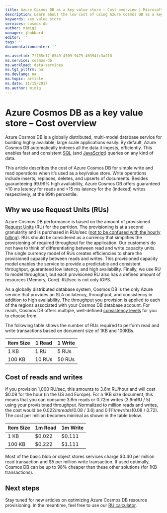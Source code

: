 ```yaml
---
title: Azure Cosmos DB as a key value store – Cost overview | Microsoft Docs
description: Learn about the low cost of using Azure Cosmos DB as a key value store.
keywords: key value store
services: cosmos-db
author: mimig1
manager: jhubbard
editor: ''
tags: ''
documentationcenter: ''

ms.assetid: 7f765c17-8549-4509-9475-46394fc3a218
ms.service: cosmos-db
ms.workload: data-services
ms.tgt_pltfrm: na
ms.devlang: na
ms.topic: article
ms.date: 11/15/2017
ms.author: mimig
---
```


# Azure Cosmos DB as a key value store – Cost overview

Azure Cosmos DB is a globally distributed, multi-model database service for building highly available, large scale applications easily. By default, Azure Cosmos DB automatically indexes all the data it ingests, efficiently. This enables fast and consistent [SQL](documentdb-sql-query.md) (and [JavaScript](programming.md)) queries on any kind of data. 

This article describes the cost of Azure Cosmos DB for simple write and read operations when it’s used as a key/value store. Write operations include inserts, replaces, deletes, and upserts of documents. Besides guaranteeing 99.99% high availability, Azure Cosmos DB offers guaranteed <10 ms latency for reads and <15 ms latency for the (indexed) writes respectively, at the 99th percentile. 

## Why we use Request Units (RUs)

Azure Cosmos DB performance is based on the amount of provisioned [Request Units](request-units.md) (RU) for the partition. The provisioning is at a second granularity and is purchased in RUs/sec ([not to be confused with the hourly billing](https://azure.microsoft.com/pricing/details/cosmos-db/)). RUs should be considered as a currency that simplifies the provisioning of required throughput for the application. Our customers do not have to think of differentiating between read and write capacity units. The single currency model of RUs creates efficiencies to share the provisioned capacity between reads and writes. This provisioned capacity model enables the service to provide a predictable and consistent throughput, guaranteed low latency, and high availability. Finally, we use RU to model throughput, but each provisioned RU also has a defined amount of resources (Memory, Core). RU/sec is not only IOPS.

As a globally distributed database system, Cosmos DB is the only Azure service that provides an SLA on latency, throughput, and consistency in addition to high availability. The throughput you provision is applied to each of the regions associated with your Cosmos DB database account. For reads, Cosmos DB offers multiple, well-defined [consistency levels](consistency-levels.md) for you to choose from. 

The following table shows the number of RUs required to perform read and write transactions based on document size of 1KB and 100KBs.

|Item Size|1 Read|1 Write|
|-------------|------|-------|
|1 KB|1 RU|5 RUs|
|100 KB|10 RUs|50 RUs|

## Cost of reads and writes

If you provision 1,000 RU/sec, this amounts to 3.6m RU/hour and will cost $0.08 for the hour (in the US and Europe). For a 1KB size document, this means that you can consume 3.6m reads or 0.72m writes (3.6mRU / 5) using your provisioned throughput. Normalized to million reads and writes, the cost would be $0.022 /m reads ($0.08 / 3.6) and $0.111/m writes ($0.08 / 0.72). The cost per million becomes minimal as shown in the table below.

|Item Size|1m Read|1m Write|
|-------------|-------|--------|
|1 KB|$0.022|$0.111|
|100 KB|$0.222|$1.111|


Most of the basic blob or object stores services charge $0.40 per million read transaction and $5 per million write transaction. If used optimally, Cosmos DB can be up to 98% cheaper than these other solutions (for 1KB transactions).

## Next steps

Stay tuned for new articles on optimizing Azure Cosmos DB resource provisioning. In the meantime, feel free to use our [RU calculator](https://www.documentdb.com/capacityplanner).

